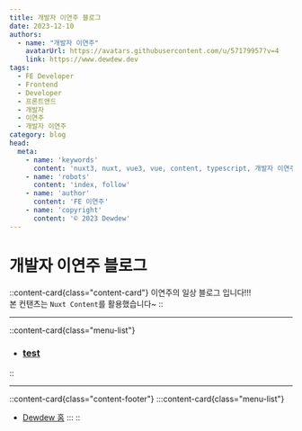```yaml
---
title: 개발자 이연주 블로그
date: 2023-12-10
authors:
  - name: "개발자 이연주"
    avatarUrl: https://avatars.githubusercontent.com/u/57179957?v=4
    link: https://www.dewdew.dev
tags:
  - FE Developer
  - Frontend
  - Developer
  - 프론트앤드
  - 개발자
  - 이연주
  - 개발자 이연주
category: blog
head:
  meta:
    - name: 'keywords'
      content: 'nuxt3, nuxt, vue3, vue, content, typescript, 개발자 이연주, FE 개발자 이연주'
    - name: 'robots'
      content: 'index, follow'
    - name: 'author'
      content: 'FE 이연주'
    - name: 'copyright'
      content: '© 2023 Dewdew'
---
```


# 개발자 이연주 블로그

::content-card{class="content-card"}
이연주의 일상 블로그 입니다!!! <br>
본 컨탠츠는 `Nuxt Content`를 활용했습니다~
::

---

::content-card{class="menu-list"}
- ### [test](/)
::

---

::content-card{class="content-footer"}
  :::content-card{class="menu-list"}
  - [Dewdew 홈](/)
  :::
::